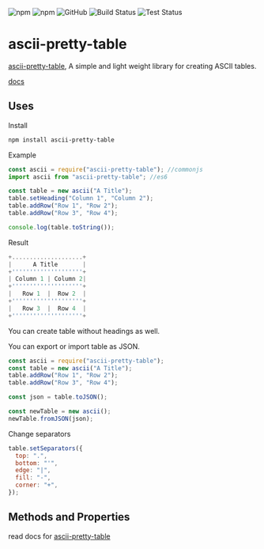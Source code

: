 ![npm](https://img.shields.io/npm/v/ascii-pretty-table?style=for-the-badge)
![npm](https://img.shields.io/npm/dw/ascii-pretty-table?style=for-the-badge)
![GitHub](https://img.shields.io/github/license/imranbarbhuiya/ascii-pretty-table?style=for-the-badge)
![Build Status](https://img.shields.io/github/workflow/status/imranbarbhuiya/ascii-pretty-table/Build/main?label=Build&style=for-the-badge&logo=TypeScript)
![Test Status](https://img.shields.io/github/workflow/status/imranbarbhuiya/ascii-pretty-table/Test/main?label=Test&style=for-the-badge&logo=Jest)

# ascii-pretty-table

[ascii-pretty-table](https://www.npmjs.com/package/ascii-pretty-table), A simple and light weight library for creating ASCII tables.

[docs](https://www.imranbarbhuiya.github.io/ascii-pretty-table/)

## Uses

Install

```bash
npm install ascii-pretty-table
```

Example

```js
const ascii = require("ascii-pretty-table"); //commonjs
import ascii from "ascii-pretty-table"; //es6

const table = new ascii("A Title");
table.setHeading("Column 1", "Column 2");
table.addRow("Row 1", "Row 2");
table.addRow("Row 3", "Row 4");

console.log(table.toString());
```

Result

```js
+....................+
|      A Title       |
+''''''''''''''''''''+
| Column 1 | Column 2|
+''''''''''''''''''''+
|   Row 1  |  Row 2  |
+''''''''''''''''''''+
|   Row 3  |  Row 4  |
+''''''''''''''''''''+
```

You can create table without headings as well.

You can export or import table as JSON.

```js
const ascii = require("ascii-pretty-table");
const table = new ascii("A Title");
table.addRow("Row 1", "Row 2");
table.addRow("Row 3", "Row 4");

const json = table.toJSON();

const newTable = new ascii();
newTable.fromJSON(json);
```

Change separators

```js
table.setSeparators({
  top: ".",
  bottom: "'",
  edge: "|",
  fill: "-",
  corner: "+",
});
```

## Methods and Properties

read docs for [ascii-pretty-table](https://imranbarbhuiya.github.io/ascii-pretty-table/)
